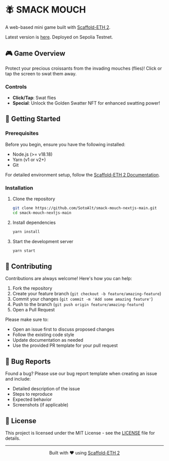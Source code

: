 # 🪰 SMACK MOUCH

A web-based mini game built with [Scaffold-ETH 2](https://github.com/scaffold-eth/scaffold-eth-2).

Latest version is [here](https://nextjs-seven-liard-31.vercel.app/).
Deployed on Sepolia Testnet.

## 🎮 Game Overview

Protect your precious croissants from the invading mouches (flies)! Click or tap the screen to swat them away.

### Controls
- **Click/Tap**: Swat flies
- **Special**: Unlock the Golden Swatter NFT for enhanced swatting power!

## 🚀 Getting Started

### Prerequisites

Before you begin, ensure you have the following installed:
- Node.js (>= v18.18)
- Yarn (v1 or v2+)
- Git

For detailed environment setup, follow the [Scaffold-ETH 2 Documentation](https://github.com/scaffold-eth/scaffold-eth-2#requirements).

### Installation

1. Clone the repository
    ```bash
    git clone https://github.com/SotoAlt/smack-mouch-nextjs-main.git
    cd smack-mouch-nextjs-main
    ```
2. Install dependencies
    ```bash
    yarn install
    ```

3. Start the development server
    ```bash
    yarn start  
    ```

## 🤝 Contributing

Contributions are always welcome! Here's how you can help:

1. Fork the repository
2. Create your feature branch (`git checkout -b feature/amazing-feature`)
3. Commit your changes (`git commit -m 'Add some amazing feature'`)
4. Push to the branch (`git push origin feature/amazing-feature`)
5. Open a Pull Request

Please make sure to:
- Open an issue first to discuss proposed changes
- Follow the existing code style
- Update documentation as needed
- Use the provided PR template for your pull request

## 🐛 Bug Reports

Found a bug? Please use our bug report template when creating an issue and include:
- Detailed description of the issue
- Steps to reproduce
- Expected behavior
- Screenshots (if applicable)

## 📄 License

This project is licensed under the MIT License - see the [LICENSE](LICENSE) file for details.

---

<p align="center">
  Built with ❤️ using <a href="https://github.com/scaffold-eth/scaffold-eth-2">Scaffold-ETH 2</a>
</p>
